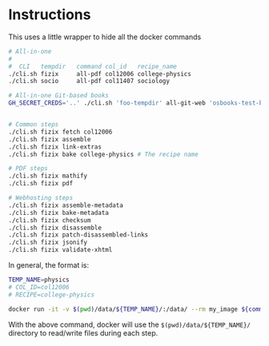 # Instructions

This uses a little wrapper to hide all the docker commands

```sh
# All-in-one
#
#  CLI   tempdir   command col_id   recipe_name 
./cli.sh fizix     all-pdf col12006 college-physics
./cli.sh socio     all-pdf col11407 sociology

# All-in-one Git-based books
GH_SECRET_CREDS='..' ./cli.sh 'foo-tempdir' all-git-web 'osbooks-test-bundle' 'test-slug'


# Common steps
./cli.sh fizix fetch col12006
./cli.sh fizix assemble
./cli.sh fizix link-extras
./cli.sh fizix bake college-physics # The recipe name

# PDF steps
./cli.sh fizix mathify
./cli.sh fizix pdf

# Webhosting steps
./cli.sh fizix assemble-metadata
./cli.sh fizix bake-metadata
./cli.sh fizix checksum
./cli.sh fizix disassemble
./cli.sh fizix patch-disassembled-links
./cli.sh fizix jsonify
./cli.sh fizix validate-xhtml
```

In general, the format is:

```sh
TEMP_NAME=physics
# COL_ID=col12006
# RECIPE=college-physics

docker run -it -v $(pwd)/data/${TEMP_NAME}/:/data/ --rm my_image ${command} ${command_specific_args}
```

With the above command, docker will use the `$(pwd)/data/${TEMP_NAME}/` directory to read/write files during each step.